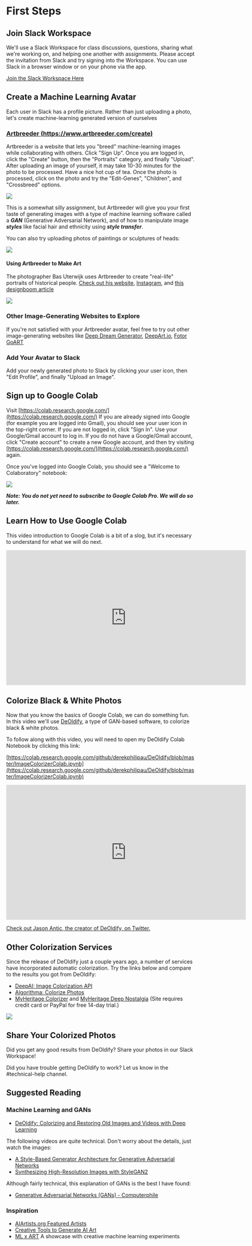 # First Steps

## Join Slack Workspace

We'll use a Slack Workspace for class discussions, questions, sharing what we're working on, and helping one another with assignments.  Please accept the invitation from Slack and try signing into the Workspace.  You can use Slack in a browser window or on your phone via the app.

[Join the Slack Workspace Here](https://join.slack.com/t/machinelearni-klp5404/shared_invite/zt-mo8x7lbr-xBrms5TEBx28mKzY1IXGjA)

## Create a Machine Learning Avatar

Each user in Slack has a profile picture.  Rather than just uploading a photo, let's create machine-learning generated version of ourselves

### [Artbreeder (https://www.artbreeder.com/create)](https://www.artbreeder.com/create) 

Artbreeder is a website that lets you "breed" machine-learning images while collaborating with others.  Click "Sign Up".  Once you are logged in, click the "Create" button, then the "Portraits" category, and finally "Upload".  After uploading an image of yourself, it may take 10-30 minutes for the photo to be processed.  Have a nice hot cup of tea.  Once the photo is processed, click on the photo and try the "Edit-Genes", "Children", and "Crossbreed" options.

![](./img/ab.jpg)

This is a somewhat silly assignment, but Artbreeder will give you your first taste of generating images with a type of machine learning software called a ***GAN*** (Generative Adversarial Network), and of how to manipulate image ***styles*** like facial hair and ethnicity using ***style transfer***.

You can also try uploading photos of paintings or sculptures of heads:

![](./img/david_ab.jpg)

#### Using Artbreeder to Make Art

The photographer Bas Uterwijk uses Artbreeder to create "real-life" portraits of historical people.  [Check out his website](https://www.basuterwijk.com/portfolio/G0000WVKM6MbiIAc), [Instagram](https://www.instagram.com/ganbrood/), and [this designboom article](https://www.designboom.com/technology/bas-sterwijk-artbreeder-ai-famous-portraits-07-11-2020/)

![](./img/artbreeder.jpg)

### Other Image-Generating Websites to Explore

If you're not satisfied with your Artbreeder avatar, feel free to try out other image-generating websites like [Deep Dream Generator](https://deepdreamgenerator.com/), [DeepArt.io](https://deepart.io/), [Fotor GoART](https://goart.fotor.com/)

### Add Your Avatar to Slack

Add your newly generated photo to Slack by clicking your user icon, then "Edit Profile", and finally "Upload an Image".

## Sign up to Google Colab

Visit [https://colab.research.google.com/](https://colab.research.google.com/)  If you are already signed into Google (for example you are logged into Gmail), you should see your user icon in the top-right corner.  If you are not logged in, click "Sign In".  Use your Google/Gmail account to log in.  If you do not have a Google/Gmail account, click "Create account" to create a new Google account, and then try visiting [https://colab.research.google.com/](https://colab.research.google.com/) again.

Once you've logged into Google Colab, you should see a "Welcome to Colaboratory" notebook:

![](./img/colab.jpg)

***Note:  You do not yet need to subscribe to Google Colab Pro.  We will do so later.***

## Learn How to Use Google Colab

This video introduction to Google Colab is a bit of a slog, but it's necessary to understand for what we will do next.

<iframe width="640" height="360" src="https://www.youtube.com/embed/b2PudKFn5JY" frameborder="0" allow="accelerometer; autoplay; encrypted-media; gyroscope; picture-in-picture" allowfullscreen></iframe>

## Colorize Black & White Photos

Now that you know the basics of Google Colab, we can do something fun.  In this video we'll use [DeOldify](https://github.com/jantic/DeOldify), a type of GAN-based software, to colorize black & white photos.

To follow along with this video, you will need to open my DeOldify Colab Notebook by clicking this link:

[https://colab.research.google.com/github/derekphilipau/DeOldify/blob/master/ImageColorizerColab.ipynb](https://colab.research.google.com/github/derekphilipau/DeOldify/blob/master/ImageColorizerColab.ipynb)

<iframe width="640" height="360" src="https://www.youtube.com/embed/yTMuVcWigrU" frameborder="0" allow="accelerometer; autoplay; encrypted-media; gyroscope; picture-in-picture" allowfullscreen></iframe>

[Check out Jason Antic, the creator of DeOldify, on Twitter.](https://twitter.com/deoldify)

## Other Colorization Services

Since the release of DeOldify just a couple years ago, a number of services have incorporated automatic colorization.  Try the links below and compare to the results you got from DeOldify:

* [DeepAI: Image Colorization API](https://deepai.org/machine-learning-model/colorizer)
* [Algorithma: Colorize Photos](https://demos.algorithmia.com/colorize-photos)
* [MyHeritage Colorizer](https://www.myheritage.com/incolor) and [MyHeritage Deep Nostalgia](https://www.myheritage.com/deep-nostalgia) (Site requires credit card or PayPal for free 14-day trial.)

![](./img/comparison.jpg)

## Share Your Colorized Photos

Did you get any good results from DeOldify?  Share your photos in our Slack Workspace!

Did you have trouble getting DeOldify to work?  Let us know in the #technical-help channel.

## Suggested Reading

### Machine Learning and GANs

* [DeOldify: Colorizing and Restoring Old Images and Videos with Deep Learning](https://blog.floydhub.com/colorizing-and-restoring-old-images-with-deep-learning/)

The following videos are quite technical.  Don't worry about the details, just watch the images:
* [A Style-Based Generator Architecture for Generative Adversarial Networks](https://www.youtube.com/watch?v=kSLJriaOumA)
* [Synthesizing High-Resolution Images with StyleGAN2](https://www.youtube.com/watch?v=9QuDh3W3lOY)

Although fairly technical, this explanation of GANs is the best I have found:
* [Generative Adversarial Networks (GANs) - Computerphile](https://www.youtube.com/watch?v=Sw9r8CL98N0)

### Inspiration

* [AIArtists.org Featured Artists](https://aiartists.org/ai-artist-founding-members)
* [Creative Tools to Generate AI Art](https://aiartists.org/ai-generated-art-tools)
* [ML x ART](https://mlart.co/) A showcase with creative machine learning experiments

